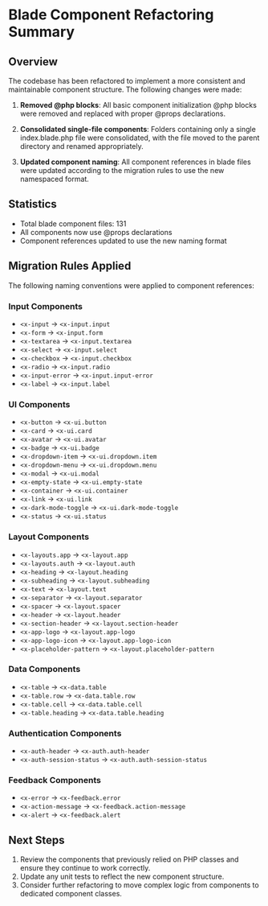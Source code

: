 # Blade Component Refactoring Summary

## Overview
The codebase has been refactored to implement a more consistent and maintainable component structure. The following changes were made:

1. **Removed @php blocks**: All basic component initialization @php blocks were removed and replaced with proper @props declarations.

2. **Consolidated single-file components**: Folders containing only a single index.blade.php file were consolidated, with the file moved to the parent directory and renamed appropriately.

3. **Updated component naming**: All component references in blade files were updated according to the migration rules to use the new namespaced format.

## Statistics
- Total blade component files: 131
- All components now use @props declarations
- Component references updated to use the new naming format

## Migration Rules Applied
The following naming conventions were applied to component references:

### Input Components
- `<x-input` → `<x-input.input`
- `<x-form` → `<x-input.form`
- `<x-textarea` → `<x-input.textarea`
- `<x-select` → `<x-input.select`
- `<x-checkbox` → `<x-input.checkbox`
- `<x-radio` → `<x-input.radio`
- `<x-input-error` → `<x-input.input-error`
- `<x-label` → `<x-input.label`

### UI Components
- `<x-button` → `<x-ui.button`
- `<x-card` → `<x-ui.card`
- `<x-avatar` → `<x-ui.avatar`
- `<x-badge` → `<x-ui.badge`
- `<x-dropdown-item` → `<x-ui.dropdown.item`
- `<x-dropdown-menu` → `<x-ui.dropdown.menu`
- `<x-modal` → `<x-ui.modal`
- `<x-empty-state` → `<x-ui.empty-state`
- `<x-container` → `<x-ui.container`
- `<x-link` → `<x-ui.link`
- `<x-dark-mode-toggle` → `<x-ui.dark-mode-toggle`
- `<x-status` → `<x-ui.status`

### Layout Components
- `<x-layouts.app` → `<x-layout.app`
- `<x-layouts.auth` → `<x-layout.auth`
- `<x-heading` → `<x-layout.heading`
- `<x-subheading` → `<x-layout.subheading`
- `<x-text` → `<x-layout.text`
- `<x-separator` → `<x-layout.separator`
- `<x-spacer` → `<x-layout.spacer`
- `<x-header` → `<x-layout.header`
- `<x-section-header` → `<x-layout.section-header`
- `<x-app-logo` → `<x-layout.app-logo`
- `<x-app-logo-icon` → `<x-layout.app-logo-icon`
- `<x-placeholder-pattern` → `<x-layout.placeholder-pattern`

### Data Components
- `<x-table` → `<x-data.table`
- `<x-table.row` → `<x-data.table.row`
- `<x-table.cell` → `<x-data.table.cell`
- `<x-table.heading` → `<x-data.table.heading`

### Authentication Components
- `<x-auth-header` → `<x-auth.auth-header`
- `<x-auth-session-status` → `<x-auth.auth-session-status`

### Feedback Components
- `<x-error` → `<x-feedback.error`
- `<x-action-message` → `<x-feedback.action-message`
- `<x-alert` → `<x-feedback.alert`

## Next Steps
1. Review the components that previously relied on PHP classes and ensure they continue to work correctly.
2. Update any unit tests to reflect the new component structure.
3. Consider further refactoring to move complex logic from components to dedicated component classes. 